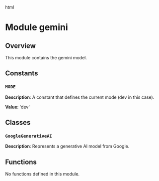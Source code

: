 html
<h1>Module gemini</h1>

<h2>Overview</h2>
<p>This module contains the gemini model.</p>

<h2>Constants</h2>

<h3><code>MODE</code></h3>

<p><strong>Description</strong>:  A constant that defines the current mode (dev in this case).</p>
<p><strong>Value</strong>: 'dev'</p>


<h2>Classes</h2>

<h3><code>GoogleGenerativeAI</code></h3>

<p><strong>Description</strong>: Represents a generative AI model from Google.</p>


<h2>Functions</h2>

<p>No functions defined in this module.</p>